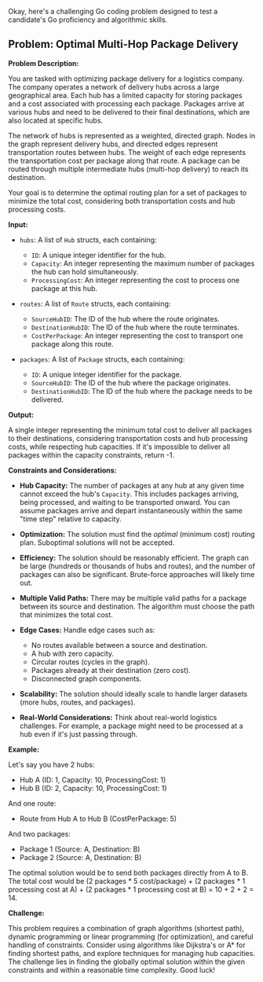Okay, here's a challenging Go coding problem designed to test a candidate's Go proficiency and algorithmic skills.

## Problem: Optimal Multi-Hop Package Delivery

**Problem Description:**

You are tasked with optimizing package delivery for a logistics company. The company operates a network of delivery hubs across a large geographical area. Each hub has a limited capacity for storing packages and a cost associated with processing each package. Packages arrive at various hubs and need to be delivered to their final destinations, which are also located at specific hubs.

The network of hubs is represented as a weighted, directed graph. Nodes in the graph represent delivery hubs, and directed edges represent transportation routes between hubs. The weight of each edge represents the transportation cost per package along that route. A package can be routed through multiple intermediate hubs (multi-hop delivery) to reach its destination.

Your goal is to determine the optimal routing plan for a set of packages to minimize the total cost, considering both transportation costs and hub processing costs.

**Input:**

*   `hubs`: A list of `Hub` structs, each containing:
    *   `ID`: A unique integer identifier for the hub.
    *   `Capacity`: An integer representing the maximum number of packages the hub can hold simultaneously.
    *   `ProcessingCost`: An integer representing the cost to process one package at this hub.

*   `routes`: A list of `Route` structs, each containing:
    *   `SourceHubID`: The ID of the hub where the route originates.
    *   `DestinationHubID`: The ID of the hub where the route terminates.
    *   `CostPerPackage`: An integer representing the cost to transport one package along this route.

*   `packages`: A list of `Package` structs, each containing:
    *   `ID`: A unique integer identifier for the package.
    *   `SourceHubID`: The ID of the hub where the package originates.
    *   `DestinationHubID`: The ID of the hub where the package needs to be delivered.

**Output:**

A single integer representing the minimum total cost to deliver all packages to their destinations, considering transportation costs and hub processing costs, while respecting hub capacities.  If it's impossible to deliver all packages within the capacity constraints, return -1.

**Constraints and Considerations:**

*   **Hub Capacity:**  The number of packages at any hub at any given time cannot exceed the hub's `Capacity`. This includes packages arriving, being processed, and waiting to be transported onward.  You can assume packages arrive and depart instantaneously within the same "time step" relative to capacity.

*   **Optimization:**  The solution must find the *optimal* (minimum cost) routing plan. Suboptimal solutions will not be accepted.

*   **Efficiency:**  The solution should be reasonably efficient.  The graph can be large (hundreds or thousands of hubs and routes), and the number of packages can also be significant. Brute-force approaches will likely time out.

*   **Multiple Valid Paths:** There may be multiple valid paths for a package between its source and destination. The algorithm must choose the path that minimizes the total cost.

*   **Edge Cases:**  Handle edge cases such as:
    *   No routes available between a source and destination.
    *   A hub with zero capacity.
    *   Circular routes (cycles in the graph).
    *   Packages already at their destination (zero cost).
    *   Disconnected graph components.

*   **Scalability:** The solution should ideally scale to handle larger datasets (more hubs, routes, and packages).

*   **Real-World Considerations:** Think about real-world logistics challenges. For example, a package might need to be processed at a hub even if it's just passing through.

**Example:**

Let's say you have 2 hubs:

*   Hub A (ID: 1, Capacity: 10, ProcessingCost: 1)
*   Hub B (ID: 2, Capacity: 10, ProcessingCost: 1)

And one route:

*   Route from Hub A to Hub B (CostPerPackage: 5)

And two packages:

*   Package 1 (Source: A, Destination: B)
*   Package 2 (Source: A, Destination: B)

The optimal solution would be to send both packages directly from A to B. The total cost would be (2 packages \* 5 cost/package) + (2 packages * 1 processing cost at A) + (2 packages * 1 processing cost at B) = 10 + 2 + 2 = 14.

**Challenge:**

This problem requires a combination of graph algorithms (shortest path), dynamic programming or linear programming (for optimization), and careful handling of constraints. Consider using algorithms like Dijkstra's or A\* for finding shortest paths, and explore techniques for managing hub capacities.  The challenge lies in finding the globally optimal solution within the given constraints and within a reasonable time complexity. Good luck!
